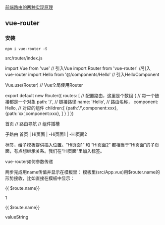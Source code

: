 [前端路由的两种实现原理](https://segmentfault.com/a/1190000007238999)

## vue-router
### 安装
```
npm i vue-router -S
```

src/router/index.js

import Vue from 'vue'   // 引入Vue
import Router from 'vue-router'  //引入 vue-router
import Hello from '@/components/Hello'  // 引入HelloComponent
 
Vue.use(Router)  // Vue全局使用Router
 
export default new Router({
  routes: [              // 配置路由，这里是个数组
    {                    // 每一个链接都是一个对象
      path: '/',         // 链接路径
      name: 'Hello',     // 路由名称，
      component: Hello,   // 对应的组件
      children:[
{path:'/',component:xxx},
{path:'xx',component:xxx},
]
    }
  ]
})

<router-link to="/">首页</router-link> // 路由导航
<router-view></router-view> // 组件插槽

子路由
<router-link to="/">首页</router-link> | 
<router-link to="/hi">Hi页面</router-link> |
<router-link to="/hi/hi1">-Hi页面1</router-link> |
<router-link to="/hi/hi2">-Hi页面2</router-link>

<router-view>标签，给子模板提供插入位置。“Hi页面1”   和 “Hi页面2”  都相当于“Hi页面”的子页面，有点想继承关系。我们在“Hi页面”里加入<router-view>标签。

vue-router如何参数传递

两步完成用name传值并显示在模板里：
模板里(src/App.vue)用$router.name的形势接收，比如直接在模板中显示：

<p>{{ $route.name}}</p>
1
<p>{{ $route.name}}</p>

<router-link :to="{name:xxx,params:{key:value}}">valueString</router-link>


